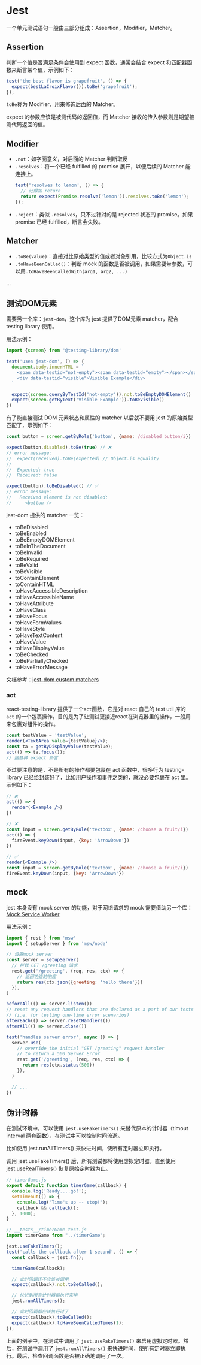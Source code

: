 # Jest
一个单元测试语句一般由三部分组成：Assertion，Modifier，Matcher。

## Assertion
判断一个值是否满足条件会使用到 expect 函数，通常会结合 expect 和匹配器函数来断言某个值，示例如下：
```jsx
test('the best flavor is grapefruit', () => {
  expect(bestLaCroixFlavor()).toBe('grapefruit');
});
```

`toBe`称为 Modifier，用来修饰后面的 Matcher。

expect 的参数应该是被测代码的返回值，而 Matcher 接收的传入参数则是期望被测代码返回的值。

## Modifier
- `.not`：如字面意义，对后面的 Matcher 判断取反
- `.resolves`：将一个已经 fulfilled 的 promise 展开，以便后续的 Matcher 能连接上。
    ```jsx
    test('resolves to lemon', () => {
      // 记得加 return
      return expect(Promise.resolve('lemon')).resolves.toBe('lemon');
    });
    ```
- `.reject`：类似 `.resolves`，只不过针对的是 rejected 状态的 promise。如果promise 已经 fulfilled，断言会失败。

## Matcher
- `.toBe(value)`：直接对比原始类型的值或者对象引用，比较方式为`Object.is`
- `.toHaveBeenCalled()`：判断 mock 的函数是否被调用，如果需要带参数，可以用`.toHaveBeenCalledWith(arg1, arg2, ...)`

...


## 测试DOM元素
需要另一个库：`jest-dom`，这个库为 jest 提供了DOM元素 matcher，配合 testing library 使用。

用法示例：
```js
import {screen} from '@testing-library/dom'

test('uses jest-dom', () => {
  document.body.innerHTML = `
    <span data-testid="not-empty"><span data-testid="empty"></span></span>
    <div data-testid="visible">Visible Example</div>
  `

  expect(screen.queryByTestId('not-empty')).not.toBeEmptyDOMElement()
  expect(screen.getByText('Visible Example')).toBeVisible()
})
```

有了能直接测试 DOM 元素状态和属性的 matcher 以后就不要用 jest 的原始类型匹配了，示例如下：
```js
const button = screen.getByRole('button', {name: /disabled button/i})

expect(button.disabled).toBe(true) // ❌
// error message:
//  expect(received).toBe(expected) // Object.is equality
//
//  Expected: true
//  Received: false

expect(button).toBeDisabled() // ✅
// error message:
//   Received element is not disabled:
//     <button />
```

jest-dom 提供的 matcher 一览：
- toBeDisabled
- toBeEnabled
- toBeEmptyDOMElement
- toBeInTheDocument
- toBeInvalid
- toBeRequired
- toBeValid
- toBeVisible
- toContainElement
- toContainHTML
- toHaveAccessibleDescription
- toHaveAccessibleName
- toHaveAttribute
- toHaveClass
- toHaveFocus
- toHaveFormValues
- toHaveStyle
- toHaveTextContent
- toHaveValue
- toHaveDisplayValue
- toBeChecked
- toBePartiallyChecked
- toHaveErrorMessage

文档参考：[jest-dom custom matchers](https://github.com/testing-library/jest-dom#custom-matchers)


### act
react-testing-library 提供了一个`act`函数，它是对 react 自己的 test util 库的 `act` 的一个包裹操作，目的是为了让测试更接近react在浏览器里的操作，一般用来包裹对组件的操作。

```jsx
const testValue = 'testValue';
render(<TextArea value={testValue}/>);
const ta = getByDisplayValue(testValue);
act(() => ta.focus());
// 接各种 expect 断言
```

不过要注意的是，不是所有的操作都要包裹在 act 函数中，很多行为 testing-library 已经给封装好了，比如用户操作和事件之类的，就没必要包裹在 act 里。示例如下：
```jsx
// ❌
act(() => {
  render(<Example />)
})

// ❌
const input = screen.getByRole('textbox', {name: /choose a fruit/i})
act(() => {
  fireEvent.keyDown(input, {key: 'ArrowDown'})
})

// ✅
render(<Example />)
const input = screen.getByRole('textbox', {name: /choose a fruit/i})
fireEvent.keyDown(input, {key: 'ArrowDown'})
```

## mock
jest 本身没有 mock server 的功能，对于网络请求的 mock 需要借助另一个库：[Mock Service Worker](https://mswjs.io/)

用法示例：
```js
import { rest } from 'msw'
import { setupServer } from 'msw/node'

// 设置mock server
const server = setupServer(
  // 拦截 GET /greeting 请求
  rest.get('/greeting', (req, res, ctx) => {
    // 返回伪造的响应
    return res(ctx.json({greeting: 'hello there'}))
  }),
)

beforeAll(() => server.listen())
// reset any request handlers that are declared as a part of our tests
// (i.e. for testing one-time error scenarios)
afterEach(() => server.resetHandlers())
afterAll(() => server.close())

test('handles server error', async () => {
  server.use(
    // override the initial "GET /greeting" request handler
    // to return a 500 Server Error
    rest.get('/greeting', (req, res, ctx) => {
      return res(ctx.status(500))
    }),
  )

  // ...
})
```

## 伪计时器
在测试环境中，可以使用 `jest.useFakeTimers()` 来替代原本的计时器（timout interval 两套函数），在测试中可以控制时间流逝。

比如使用 jest.runAllTimers() 来快进时间，使所有定时器立即执行。

调用 jest.useFakeTimers() 后，所有测试都将使用虚拟定时器，直到使用 jest.useRealTimers() 恢复原始定时器为止。

```js
// timerGame.js
export default function timerGame(callback) {
  console.log('Ready....go!');
  setTimeout(() => {
    console.log("Time's up -- stop!");
    callback && callback();
  }, 1000);
}

// __tests__/timerGame-test.js
import timerGame from "../timerGame";

jest.useFakeTimers();
test('calls the callback after 1 second', () => {
  const callback = jest.fn();

  timerGame(callback);

  // 此时回调还不应该被调用
  expect(callback).not.toBeCalled();

  // 快进到所有计时器都执行完毕
  jest.runAllTimers();

  // 此时回调都应该执行过了
  expect(callback).toBeCalled();
  expect(callback).toHaveBeenCalledTimes(1);
});
```

上面的例子中，在测试中调用了 `jest.useFakeTimers()` 来启用虚拟定时器。然后，在测试中调用了 `jest.runAllTimers()` 来快进时间，使所有定时器立即执行。最后，检查回调函数是否被正确地调用了一次。
